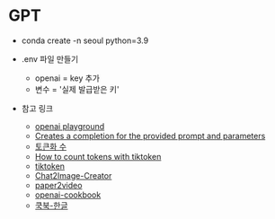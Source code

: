 # GPT

- conda create -n seoul python=3.9
- .env 파일 만들기

  - openai = key 추가
  - 변수 = '실제 발급받은 키'

- 참고 링크
  - [openai playground](https://platform.openai.com/playground/p/default-vr-fitness)
  - [Creates a completion for the provided prompt and parameters](https://platform.openai.com/docs/api-reference/completions/create)
  - [토큰화 수](https://platform.openai.com/tokenizer)
  - [How to count tokens with tiktoken](https://github.com/openai/openai-cookbook/blob/main/examples/How_to_count_tokens_with_tiktoken.ipynb)
  - [tiktoken](https://github.com/openai/tiktoken)
  - [Chat2Image-Creator](https://github.com/kairess/Chat2Image-Creator/blob/master/chat2image.py)
  - [paper2video](https://github.com/kairess/paper2video/blob/main/paper2video.ipynb)
  - [openai-cookbook](https://github.com/openai/openai-cookbook)
  - [쿡북-한글](https://blog.naver.com/kreun/223028969780)
